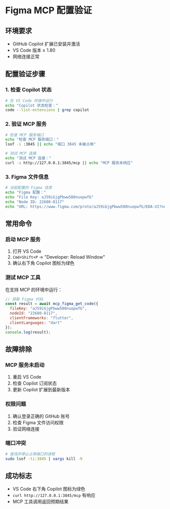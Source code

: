 # Figma MCP 配置验证

## 环境要求
- GitHub Copilot 扩展已安装并激活
- VS Code 版本 ≥ 1.80
- 网络连接正常

## 配置验证步骤

### 1. 检查 Copilot 状态
```bash
# 在 VS Code 终端中运行
echo "Copilot 状态检查："
code --list-extensions | grep copilot
```

### 2. 验证 MCP 服务
```bash
# 检查 MCP 服务端口
echo "检查 MCP 服务端口："
lsof -i :3845 || echo "端口 3845 未被占用"

# 测试 MCP 连接
echo "测试 MCP 连接："
curl -s http://127.0.0.1:3845/mcp || echo "MCP 服务未响应"
```

### 3. Figma 文件信息
```bash
# 当前配置的 Figma 信息
echo "Figma 配置："
echo "File Key: aJ59iGjgPbww580nuopwfG"
echo "Node ID: 22680-8117"
echo "URL: https://www.figma.com/proto/aJ59iGjgPbww580nuopwfG/EDA-UI?node-id=22680-8117"
```

## 常用命令

### 启动 MCP 服务
1. 打开 VS Code
2. `Cmd+Shift+P` → "Developer: Reload Window"
3. 确认右下角 Copilot 图标为绿色

### 测试 MCP 工具
在支持 MCP 的环境中运行：
```javascript
// 获取 Figma 代码
const result = await mcp_figma_get_code({
  fileKey: "aJ59iGjgPbww580nuopwfG",
  nodeId: "22680-8117",
  clientFrameworks: "flutter",
  clientLanguages: "dart"
});
console.log(result);
```

## 故障排除

### MCP 服务未启动
1. 重启 VS Code
2. 检查 Copilot 订阅状态
3. 更新 Copilot 扩展到最新版本

### 权限问题
1. 确认登录正确的 GitHub 账号
2. 检查 Figma 文件访问权限
3. 验证网络连接

### 端口冲突
```bash
# 查找并停止占用端口的进程
sudo lsof -ti:3845 | xargs kill -9
```

## 成功标志
- VS Code 右下角 Copilot 图标为绿色
- `curl http://127.0.0.1:3845/mcp` 有响应
- MCP 工具调用返回预期结果